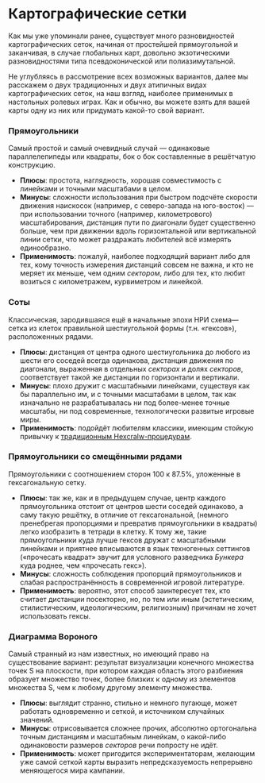 # Картографические сетки

Как мы уже упоминали ранее, существует много разновидностей картографических сеток, начиная от простейшей прямоугольной и заканчивая, в случае глобальных карт, довольно экзотическими разновидностями типа псевдоконической или полиазимутальной.

Не углубляясь в рассмотрение всех возможных вариантов, далее мы расскажем о двух традиционных и двух атипичных видах картографических сеток, на наш взгляд, наиболее применимых в настольных ролевых играх. Как и обычно, вы можете взять для вашей карты одну из них или придумать какой-то свой вариант.

### Прямоугольники

Самый простой и самый очевидный случай — одинаковые параллелепипеды или квадраты, бок о бок составленные в решётчатую конструкцию.

- **Плюсы**: простота, наглядность, хорошая совместимость с линейками и точными масштабами в целом.
- **Минусы**: сложности использования при быстром подсчёте скорости движения наискосок (например, с северо-запада на юго-восток) — при использовании точного (например, километрового) масштабирования, дистанция пути по диагонали будет существенно больше, чем при движении вдоль горизонтальной или вертикальной линии сетки, что может раздражать любителей всё измерять единообразно.
- **Применимость**: пожалуй, наиболее подходящий вариант либо для тех, кому точность измерения дистанций совсем не важна, и кто не меряет их меньше, чем одним *сектором*, либо для тех, кто любит возиться с километражем, курвиметром и линейкой.

### Соты

Классическая, зародившаяся ещё в начальные эпохи НРИ схема— сетка из клеток правильной шестиугольной формы (т.н. «гексов»), расположенных рядами.

- **Плюсы**: дистанция от центра одного шестиугольника до любого из шести его соседей всегда одинакова, дистанция движения по диагонали, выраженная в отдельных *секторах* и долях *секторов*, соответствует такой же дистанции по горизонтали и вертикали.
- **Минусы**: плохо дружит с масштабными линейками, существуя как бы параллельно им, и с точными масштабами в целом, так как изначально не разрабатывалась ни под более-менее точные масштабы, ни под современные, технологически развитые игровые миры.
- **Применимость**: подойдёт любителям классики, имеющим стойкую привычку к [традиционным Hexcralw-процедурам](https://pnprpg.ru/?s=hexcrawl).

### Прямоугольники со смещёнными рядами

Прямоугольники с соотношением сторон 100 к 87.5%, уложенные в гексагональную сетку.

- **Плюсы**: так же, как и в предыдущем случае, центр каждого прямоугольника отстоит от центров шести соседей одинаково, а саму такую решётку, в отличие от гексагональной, (немного пренебрегая пропорциями и превратив прямоугольники в квадраты) легко изобразить в тетради в клетку. К тому же, такие прямоугольники куда лучше гексов дружат с масштабными линейками и приятнее вписываются в язык техногенных сеттингов («прочесать квадрат» звучит для условного разведчика *Бункера* куда роднее, чем «прочесать гекс»).
- **Минусы**: сложность соблюдения пропорций прямоугольников и слабая распространённость в современной игровой литературе.
- **Применимость**: вероятно, этот способ заинтересует тех, кто считает дистанции посекторно, но, по тем или иным (эстетическим, стилистическим, идеологическим, религиозным) причинам не хочет использовать гексы.

### Диаграмма Вороного

Самый странный из нам известных, но имеющий право на существование вариант: результат визуализации конечного множества точек S на плоскости, при котором каждая область этого разбиения образует множество точек, более близких к одному из элементов множества S, чем к любому другому элементу множества.

- **Плюсы**: выглядит странно, стильно и немного пугающе, может работать одновременно и сеткой, и источником случайных значений.
- **Минусы**: отрисовывается сложнее прочих, абсолютно ортогональна точным дистанциям и масштабным линейкам, о какой-либо одинаковости размеров *секторов* речи попросту не идёт.
- **Применимость**: может пригодится экспериментаторам, желающим уже самой сеткой карты выразить непредсказуемость непрерывно меняющегося мира кампании.